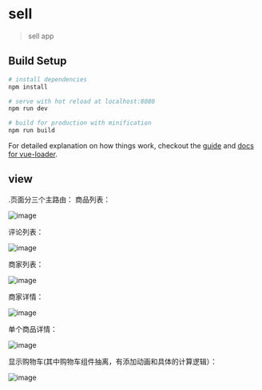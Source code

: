 # sell

> sell app

## Build Setup

``` bash
# install dependencies
npm install

# serve with hot reload at localhost:8080
npm run dev

# build for production with minification
npm run build
```

For detailed explanation on how things work, checkout the [guide](http://vuejs-templates.github.io/webpack/) and [docs for vue-loader](http://vuejs.github.io/vue-loader).

## view 

.页面分三个主路由：
商品列表：

![image](https://github.com/summer0719/vue2.0_demo_elm/blob/master/screen/goods.png)

评论列表：

![image](https://github.com/summer0719/vue2.0_demo_elm/blob/master/screen/ratings.png)

商家列表：

![image](https://github.com/summer0719/vue2.0_demo_elm/blob/master/screen/seller.png)

商家详情：

![image](https://github.com/summer0719/vue2.0_demo_elm/blob/master/screen/infos.png)

单个商品详情：

![image](https://github.com/summer0719/vue2.0_demo_elm/blob/master/screen/good_info.png)

显示购物车(其中购物车组件抽离，有添加动画和具体的计算逻辑）：

![image](https://github.com/summer0719/vue2.0_demo_elm/blob/master/screen/good_one.png)

